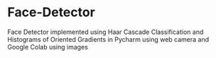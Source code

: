# Face-Detector
Face Detector implemented using Haar Cascade Classification and Histograms of Oriented Gradients in Pycharm using web camera and Google Colab using images
